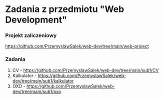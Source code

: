 # Zadania z przedmiotu "Web Development"

### Projekt zaliczeniowy 

https://github.com/PrzemyslawSalek/web-dev/tree/main/web-project

### Zadania

1. CV - https://github.com/PrzemyslawSalek/web-dev/tree/main/sub1/CV  
2. Kalkulator - https://github.com/PrzemyslawSalek/web-dev/tree/main/sub1/kalkulator  
3. OXO - https://github.com/PrzemyslawSalek/web-dev/tree/main/sub1/oxo  
